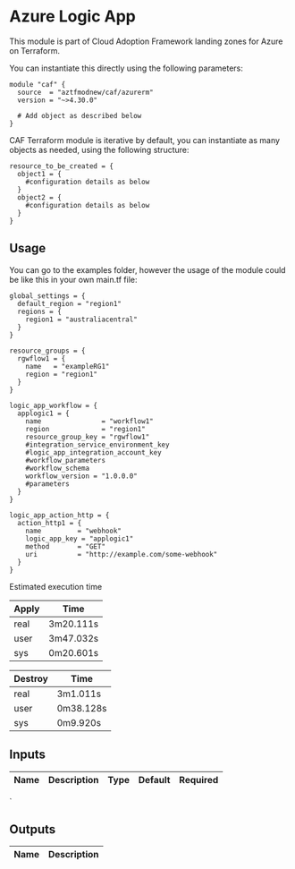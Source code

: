 # Azure Logic App

This module is part of Cloud Adoption Framework landing zones for Azure on Terraform.

You can instantiate this directly using the following parameters:

```hcl
module "caf" {
  source  = "aztfmodnew/caf/azurerm"
  version = "~>4.30.0"

  # Add object as described below
}
```

CAF Terraform module is iterative by default, you can instantiate as many objects as needed, using the following structure:

```hcl
resource_to_be_created = {
  object1 = {
    #configuration details as below
  }
  object2 = {
    #configuration details as below
  }
}
```

## Usage

You can go to the examples folder, however the usage of the module could be like this in your own main.tf file:

```hcl
global_settings = {
  default_region = "region1"
  regions = {
    region1 = "australiacentral"
  }
}

resource_groups = {
  rgwflow1 = {
    name   = "exampleRG1"
    region = "region1"
  }
}

logic_app_workflow = {
  applogic1 = {
    name               = "workflow1"
    region             = "region1"
    resource_group_key = "rgwflow1"
    #integration_service_environment_key
    #logic_app_integration_account_key
    #workflow_parameters
    #workflow_schema
    workflow_version = "1.0.0.0"
    #parameters
  }
}

logic_app_action_http = {
  action_http1 = {
    name         = "webhook"
    logic_app_key = "applogic1"
    method       = "GET"
    uri          = "http://example.com/some-webhook"
  }
}
```

Estimated execution time

| Apply | Time      |
| ----- | --------- |
| real  | 3m20.111s |
| user  | 3m47.032s |
| sys   | 0m20.601s |

| Destroy | Time      |
| ------- | --------- |
| real    | 3m1.011s  |
| user    | 0m38.128s |
| sys     | 0m9.920s  |

## Inputs

| Name | Description | Type | Default | Required |
| ---- | ----------- | ---- | ------- | :------: |

`

## Outputs

| Name | Description |
| ---- | ----------- |
